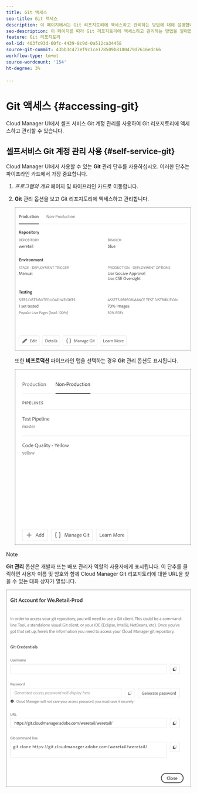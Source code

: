 ```yaml
---
title: Git 액세스
seo-title: Git 액세스
description: 이 페이지에서는 Git 리포지토리에 액세스하고 관리하는 방법에 대해 설명합니다.
seo-description: 이 페이지를 따라 Git 리포지토리에 액세스하고 관리하는 방법을 알아봅니다.
feature: Git 리포지토리
exl-id: 403fc93d-60fc-4439-8c9d-0a512ca34458
source-git-commit: 43bb3c477ef9c1ce178509b8180479d7616edc66
workflow-type: tm+mt
source-wordcount: '154'
ht-degree: 3%

---
```


# Git 액세스 {#accessing-git}

Cloud Manager UI에서 셀프 서비스 Git 계정 관리를 사용하여 Git 리포지토리에 액세스하고 관리할 수 있습니다.

## 셀프서비스 Git 계정 관리 사용 {#self-service-git}

Cloud Manager UI에서 사용할 수 있는 **Git** 관리 단추를 사용하십시오. 이러한 단추는 파이프라인 카드에서 가장 중요합니다.

1. *프로그램의 개요* 페이지 및 파이프라인 카드로 이동합니다.

1. **Git** 관리 옵션을 보고 Git 리포지토리에 액세스하고 관리합니다.

   ![](assets/manage-git1.png)

   또한 **비프로덕션** 파이프라인 탭을 선택하는 경우 **Git** 관리 옵션도 표시됩니다.

   ![](assets/manage-git-new2.png)

>[!NOTE]
>
>**Git 관리** 옵션은 개발자 또는 배포 관리자 역할의 사용자에게 표시됩니다. 이 단추를 클릭하면 사용자 이름 및 암호와 함께 Cloud Manager Git 리포지토리에 대한 URL을 찾을 수 있는 대화 상자가 열립니다.

![](assets/manage-git3.png)
